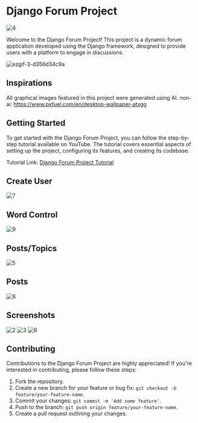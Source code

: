 # Django Forum Project

![4](https://github.com/lucasasr25/django_forum/assets/90220811/1797c6db-5419-479b-8e62-9d0fde29d14c)

Welcome to the Django Forum Project! This project is a dynamic forum application developed using the Django framework, designed to provide users with a platform to engage in discussions.

![ezgif-3-d356d34c9a](https://github.com/lucasasr25/DjangoForum/assets/90220811/af0a8b87-575f-4459-83c2-18dd5a32f879)


## Inspirations

All graphical images featured in this project were generated using AI.
non-ai: https://www.pxfuel.com/en/desktop-wallpaper-atxgg

## Getting Started

To get started with the Django Forum Project, you can follow the step-by-step tutorial available on YouTube. The tutorial covers essential aspects of setting up the project, configuring its features, and creating its codebase.

Tutorial Link: [Django Forum Project Tutorial](https://www.youtube.com/playlist?list=PLMXItuyqfZ97qBrnK3KML_W4_AbfNrPDt)

## Create User

![7](https://github.com/lucasasr25/django_forum/assets/90220811/096faf7f-6178-4ccb-bc2f-dd4e90a31960)

## Word Control

![9](https://github.com/lucasasr25/django_forum/assets/90220811/c5a829a5-3866-4110-a149-3ecd95a5fde4)


## Posts/Topics

![5](https://github.com/lucasasr25/django_forum/assets/90220811/d104a09d-c24f-4b19-a736-9193274bb99d)

## Posts

![8](https://github.com/lucasasr25/django_forum/assets/90220811/492ca3c7-1dc5-420e-b303-83ddcbbf3417)

## Screenshots

![2](https://github.com/lucasasr25/django_forum/assets/90220811/f8386ca1-f2eb-4d89-9310-1c6a03c51bc6)
![3](https://github.com/lucasasr25/django_forum/assets/90220811/0d727419-1fbe-4e4f-a92f-7bddcdfb288b)
![6](https://github.com/lucasasr25/django_forum/assets/90220811/0240c364-1b60-45ed-8353-1c62cd15ed7e)


## Contributing

Contributions to the Django Forum Project are highly appreciated! If you're interested in contributing, please follow these steps:

1. Fork the repository.
2. Create a new branch for your feature or bug fix: `git checkout -b feature/your-feature-name`.
3. Commit your changes: `git commit -m 'Add some feature'`.
4. Push to the branch: `git push origin feature/your-feature-name`.
5. Create a pull request outlining your changes.
